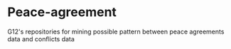 # Peace-agreement
G12's repositories for mining possible pattern between peace agreements data and conflicts data
